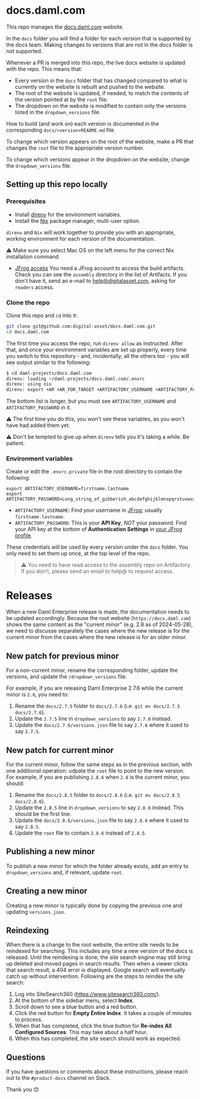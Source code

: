 # docs.daml.com

This repo manages the [docs.daml.com](https://docs.daml.com) website.

In the `docs` folder you will find a folder for each version that is
supported by the docs team. Making changes to versions that are not in the docs
folder is not supported.

Whenever a PR is merged into this repo, the live docs website is updated
with the repo. This means that:

- Every version in the `docs` folder that has changed compared to what is
  currently on the website is rebuilt and pushed to the website.
- The root of the website is updated, if needed, to match the contents of the
  version pointed at by the `root` file.
- The dropdown on the website is modified to contain only the versions listed
  in the `dropdown_versions` file.

How to build (and work on) each version is documented in the corresponding
`docs/<version>README.md` file.

To change which version appears on the root of the website, make a PR that
changes the `root` file to the appropriate version number.

To change which versions appear in the dropdown on the website, change the
`dropdown_versions` file.

## Setting up this repo locally

### Prerequisites

* Install [direnv](https://github.com/direnv/direnv/blob/master/docs/installation.md) for the environment variables.
* Install the [Nix](https://nixos.org/download.html) package manager, multi-user option.

`direnv` and `Nix` will work together to provide you with an appropriate,
working environment for each version of the documentation.

:warning: Make sure you select Mac OS on the left menu for the correct Nix installation command.

* [JFrog access](https://digitalasset.jfrog.io/ui/admin/artifactory/user_profile)
  You need a JFrog account to access the build artifacts. Check you can see the `assembly` directory in the list of Artifacts. If you don't have it, send an e-mail to help@digitalasset.com, asking for `readers` access.

### Clone the repo

Clone this repo and `cd` into it:

```zsh
git clone git@github.com:digital-asset/docs.daml.com.git
cd docs.daml.com
```

The first time you access the repo, run `direnv allow` as instructed. After that, and once your environment variables are set up properly, every time you switch to this repository - and, incidentally, all the others too - you will see output similar to the following:

```zsh
$ cd daml-projects/docs.daml.com
direnv: loading ~/daml-projects/docs.daml.com/.envrc
direnv: using nix
direnv: export +AR +AR_FOR_TARGET +ARTIFACTORY_USERNAME +ARTIFACTORY_PASSWORD ...
```

The bottom list is longer, but you must see `ARTIFACTORY_USERNAME` and `ARTIFACTORY_PASSWORD` in it.

:warning: The first time you do this, you won't see these variables, as you won't have had added them yet.

:warning: Don't be tempted to give up when `direnv` tells you it's taking a while. Be patient.

### Environment variables

Create or edit the `.envrc.private` file in the root directory to contain the following:

```plaintext
export ARTIFACTORY_USERNAME=firstname.lastname
export ARTIFACTORY_PASSWORD=Long_string_of_gibberish_abcdefghijklmnopqrstuvwxyzABCDEFGHIJKLMNOPQRSTUV
```

- `ARTIFACTORY_USERNAME`:
  Find your username in [JFrog](https://digitalasset.jfrog.io/ui/admin/artifactory/user_profile); usually `firstname.lastname`.
- `ARTIFACTORY_PASSWORD`:
  This is your **API Key**, *NOT* your password. Find your API key at the bottom of **Authentication Settings** in [your JFrog profile](https://digitalasset.jfrog.io/ui/user_profile).

These credentials will be used by every version under the `docs` folder. You
only need to set them up once, at the top level of the repo.

> :warning: You need to have read access to the assembly repo on Artifactory.
> If you don't, please send an email to help@ to request access.

# Releases

When a new Daml Enterprise release is made, the documentation needs to be
updated accordingly. Because the root website (`https://docs.daml.com`) shows
the same content as the "current minor" (e.g. 2.8 as of 2024-05-28), we need to
discusse separately the cases where the new release is for the current minor
from the cases where the new release is for an older minor.

## New patch for previous minor

For a non-current minor, rename the corresponding folder, update the versions,
and update the `/dropdown_versions` file.

For example, if you are releasing Daml Enterprise 2.7.6 while the current minor
is `2.8`, you need to:

1. Rename the `docs/2.7.5` folder to `docs/2.7.6` (i.e. `git mv docs/2.7.5
   docs/2.7.6`).
2. Update the `2.7.5` line in `dropdown_versions` to say `2.7.6` instead.
3. Update the `docs/2.7.6/versions.json` file to say `2.7.6` where it used to
   say `2.7.5`.

## New patch for current minor

For the current minor, follow the same steps as in the previous section, with
one additional operation: udpate the `root` file to point to the new version.
For example, if you are publishing `2.8.6` when `2.8` is the current minor, you
should:

1. Rename the `docs/2.8.5` folder to `docs/2.8.6` (i.e. `git mv docs/2.8.5
   docs/2.8.6`).
2. Update the `2.8.5` line in `dropdown_versions` to say `2.8.6` instead. This
   should be the first line.
3. Update the `docs/2.8.6/versions.json` file to say `2.8.6` where it used to
   say `2.8.5`.
4. Update the `root` file to contain `2.8.6` instead of `2.8.5`.

## Publishing a new minor

To publish a new minor for which the folder already exists, add an entry to
`dropdown_versions` and, if relevant, update `root`.

## Creating a new minor

Creating a new minor is typically done by copying the previous one and updating
`versions.json`.

## Reindexing

When there is a change to the root website, the entire site needs to be reindexed for searching. This includes any time a new version of the docs is released. Until the reindexing is done, the site search engine may still bring up deleted and moved pages in search results. Then when a viewer clicks that search result, a 404 error is displayed. Google search will eventually catch up without intervention. Following are the steps to reindex the site search:

1. Log into SiteSearch360 (https://www.sitesearch360.com/).
2. At the bottom of the sidebar menu, select **Index**.
3. Scroll down to see a blue button and a red button.
4. Click the red button for **Empty Entire Index**. It takes a couple of minutes to process.
5. When that has completed, click the blue button for **Re-index All Configured Sources**. This may take about a half hour.
6. When this has completed, the site search should work as expected.

## Questions

If you have questions or comments about these instructions, please reach out to the `#product-docs` channel on Slack.

Thank you :blush:
